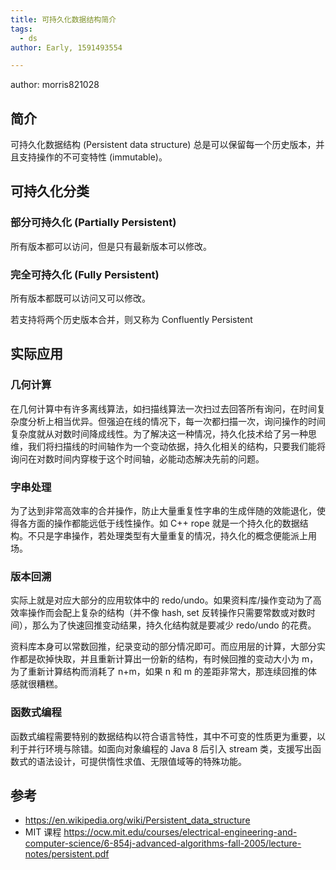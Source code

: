 ```yaml
---
title: 可持久化数据结构简介
tags:
  - ds
author: Early, 1591493554

---
```


author: morris821028

## 简介

可持久化数据结构 (Persistent data structure) 总是可以保留每一个历史版本，并且支持操作的不可变特性 (immutable)。

## 可持久化分类

### 部分可持久化 (Partially Persistent)

所有版本都可以访问，但是只有最新版本可以修改。

### 完全可持久化 (Fully Persistent)

所有版本都既可以访问又可以修改。

若支持将两个历史版本合并，则又称为 Confluently Persistent

## 实际应用

### 几何计算

在几何计算中有许多离线算法，如扫描线算法一次扫过去回答所有询问，在时间复杂度分析上相当优异。但强迫在线的情况下，每一次都扫描一次，询问操作的时间复杂度就从对数时间降成线性。为了解决这一种情况，持久化技术给了另一种思维，我们将扫描线的时间轴作为一个变动依据，持久化相关的结构，只要我们能将询问在对数时间内穿梭于这个时间轴，必能动态解决先前的问题。

### 字串处理

为了达到非常高效率的合并操作，防止大量重复性字串的生成伴随的效能退化，使得各方面的操作都能远低于线性操作。如 C++ rope 就是一个持久化的数据结构。不只是字串操作，若处理类型有大量重复的情况，持久化的概念便能派上用场。

### 版本回溯

实际上就是对应大部分的应用软体中的 redo/undo。如果资料库/操作变动为了高效率操作而会配上复杂的结构（并不像 hash, set 反转操作只需要常数或对数时间），那么为了快速回推变动结果，持久化结构就是要减少 redo/undo 的花费。

资料库本身可以常数回推，纪录变动的部分情况即可。而应用层的计算，大部分实作都是砍掉快取，并且重新计算出一份新的结构，有时候回推的变动大小为 m，为了重新计算结构而消耗了 n+m，如果 n 和 m 的差距非常大，那连续回推的体感就很糟糕。

### 函数式编程

函数式编程需要特别的数据结构以符合语言特性，其中不可变的性质更为重要，以利于并行环境与除错。如面向对象编程的 Java 8 后引入 stream 类，支援写出函数式的语法设计，可提供惰性求值、无限值域等的特殊功能。

## 参考

-    <https://en.wikipedia.org/wiki/Persistent_data_structure> 
-   MIT 课程 <https://ocw.mit.edu/courses/electrical-engineering-and-computer-science/6-854j-advanced-algorithms-fall-2005/lecture-notes/persistent.pdf> 
